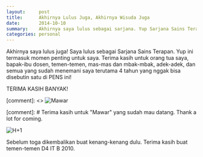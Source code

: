 ```yaml
---
layout:     post
title:      Akhirnya Lulus Juga, Akhirnya Wisuda Juga
date:       2014-10-10
summary:    Akhirnya saya lulus sebagai sarjana. Yup Sarjana Sains Terapan
categories: personal
---
```


Akhirnya saya lulus juga! Saya lulus sebagai Sarjana Sains Terapan. Yup ini termasuk momen penting untuk saya. Terima kasih untuk orang tua saya, bapak-ibu dosen, temen-temen, mas-mas dan mbak-mbak, adek-adek, dan semua yang sudah menemani saya terutama 4 tahun yang nggak bisa disebutin satu di PENS ini!

TERIMA KASIH BANYAK!

[comment]: <> ![Mawar](http://sapikuda.com/images/posts/2014-10-10-akhirnya-lulus-juga-akhirnya-wisuda-juga/lulus%20%281%29.jpg)

[comment]: # Terima kasih untuk "Mawar" yang sudah mau datang. Thank a lot for coming.

![H+1](http://sapikuda.com/images/posts/2014-10-10-akhirnya-lulus-juga-akhirnya-wisuda-juga/lulus%20%282%29.JPG)

Sebelum toga dikembalikan buat kenang-kenang dulu. Terima kasih buat temen-temen D4 IT B 2010.